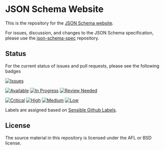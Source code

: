 # JSON Schema Website

This is the repository for the [JSON Schema website](http://json-schema.org).

For issues, discussion, and changes to the JSON Schema specification, please use the [json-schema-spec](https://github.com/json-schema-org/json-schema-spec) repository.

## Status
For the current status of issues and pull requests, please see the following badges

[![Issues](https://img.shields.io/github/issues-raw/json-schema-org/json-schema-org.github.io.svg)](https://github.com/json-schema-org/json-schema-org.github.io/issues)

[![Available](https://img.shields.io/waffle/label/json-schema-org/json-schema-org.github.io/Status:%20Available.svg?style=flat)](https://github.com/json-schema-org/json-schema-org.github.io/issues?q=is%3Aopen+is%3Aissue+label%3A%22Status%3A+Available%22) [![In Progress](https://img.shields.io/waffle/label/json-schema-org/json-schema-org.github.io/Status:%20In%20Progress.svg?style=flat)](https://github.com/json-schema-org/json-schema-org.github.io/labels/Status:%20In%20Progress) [![Review Needed](https://img.shields.io/waffle/label/json-schema-org/json-schema-org.github.io/Status:%20Review%20Needed.svg?style=flat)](https://github.com/json-schema-org/json-schema-org.github.io/labels/Status%3A%20Review%20Needed)

[![Critical](https://img.shields.io/waffle/label/json-schema-org/json-schema-org.github.io/Priority:%20Critical.svg?style=flat
)](https://github.com/json-schema-org/json-schema-org.github.io/labels/Priority%3A%20Critical) [![High](https://img.shields.io/waffle/label/json-schema-org/json-schema-org.github.io/Priority:%20High.svg?style=flat)](https://github.com/json-schema-org/json-schema-org.github.io/labels/Priority%3A%20High) [![Medium](https://img.shields.io/waffle/label/json-schema-org/json-schema-org.github.io/Priority:%20Medium.svg?style=flat)](https://github.com/json-schema-org/json-schema-org.github.io/labels/Priority%3A%20Medium) [![Low](https://img.shields.io/waffle/label/json-schema-org/json-schema-org.github.io/Priority:%20Low.svg?style=flat)](https://github.com/json-schema-org/json-schema-org.github.io/labels/Priority%3A%20Low) 

Labels are assigned based on [Sensible Github Labels](https://github.com/Relequestual/sensible-github-labels).

## License

The source material in this repository is licensed under the AFL or BSD license. 
